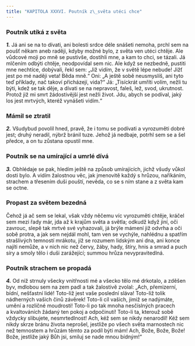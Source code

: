 ```yaml
---
title: "KAPITOLA XXXVI. Poutník z\_světa utéci chce"
---
```


### Poutník utíká z světa

**_1._** Já ani se na to dívati, ani bolesti srdce déle snášeti nemoha, prchl sem na poušť někam aneb raději, kdyby možné bylo, z světa ven utéci chtěje. Ale vůdcové moji po mně se pustivše, dostihli mne, a kam to chci, se tázali. Já mlčením odbýti chtěje, neodpovídal sem nic. Ale když se nezbedně, pustiti mne nechtíce, dobývali, řekl sem: „Již vidím, že v světě lépe nebude! Jižť jest po mé naději veta! Běda mně.“ Oni: „A ještě sobě neusmyslíš, ani tyto teď příklady, nač takoví přicházejí, vida?“ Já: „Tisíckrát umříti volím, nežli tu býti, kdež se tak děje, a dívati se na nepravost, faleš, lež, svod, ukrutnost. Protož již mi smrt žádostivější jest nežli život. Jdu, abych se podíval, jaký los jest mrtvých, kteréž vynášeti vidím.“

### Mámil se ztratil

**_2._** Všudybud povolil hned, pravě, že i tomu se podívati a vyrozuměti dobré jest; druhý neradil, nýbrž bránil tuze. Jehož já nedbaje, potrhl sem se a šel předce, a on tu zůstana opustil mne.

### Poutník se na umírající a umrlé dívá

**_3._** Obhlédaje se pak, hledím ještě na způsob umírajících, jichž všudy vůkol dosti bylo. A vidím žalostnou věc, jak jmenovitě každý s hrůzou, naříkáním, strachem a třesením duši pouští, nevěda, co se s ním stane a z světa kam se octne.

### Propast za světem bezedná

Čehož já ač sem se lekal, však vždy něčemu víc vyrozuměti chtěje, kráčel sem mezi řady már, jda až k krajům světa a světla; odkudž když jiní, oči zavrouc, slepě tak mrtvé své vyhazovali, já brýle mámení již odvrha a oči sobě protra, a jak sem nejdál mohl, tam ven se vychýle, nahlédnu a spatřím strašlivých temností mrákotu, jíž se rozumem lidským ani dna, ani konce najíti nemůže, a v nich nic než červy, žáby, hady, štíry, hnis a smrad a puch síry a smoly tělo i duši zarážející; summou hrůza nevypravitedlná.

### Poutník strachem se propadá

**_4._** Od níž strnuly všecky vnitřnosti mé a všecko tělo mé drkotalo, a zděšen byv, mdlobou sem na zem padl a tak žalostivě zvolal: „Ach, přemizerní, bídní, nešťastní lidé! Toto-liž jest vaše poslední sláva! Toto-liž tolik nádherných vašich činů závěrek! Toto-li cíl vašich, jimiž se nadýmáte, umění a rozličné moudrosti! Toto-li po tak mnoha nesčíslných pracech a kvaltováních žádaný ten pokoj a odpočinutí! Toto-li ta, kterouž sobě vždycky slibujete, nesmrtedlnost! Ach, kéž sem se nikdy nenarodil! Kéž sem nikdy skrze bránu života neprošel, jestliže po všech světa marnostech nic než temnostem a hrůzám těmto za podíl býti mám! Ach, Bože, Bože, Bože! Bože, jestliže jaký Bůh jsi, smiluj se nade mnou bídným!“
